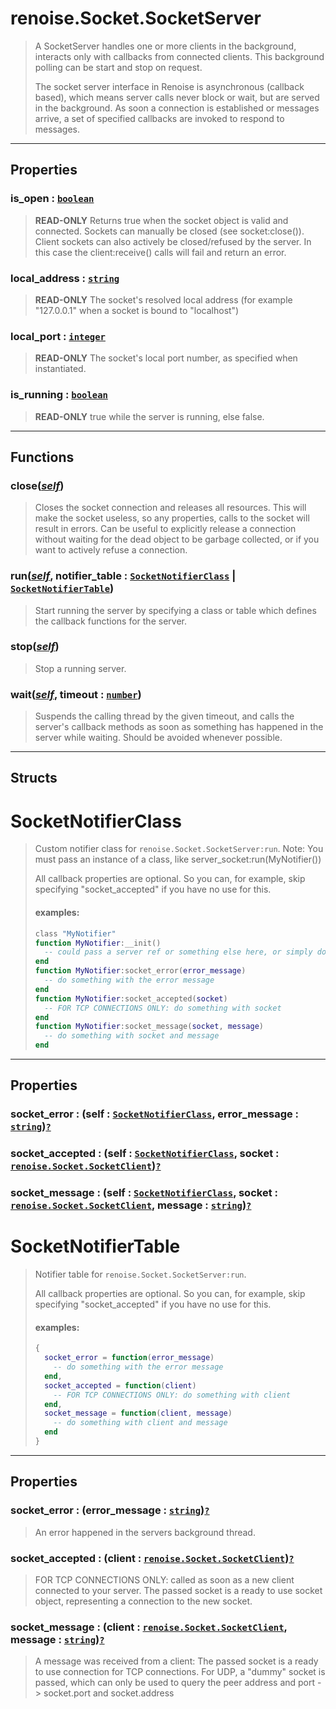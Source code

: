 # renoise.Socket.SocketServer<a name="renoise.Socket.SocketServer"></a>  
> A SocketServer handles one or more clients in the background, interacts
> only with callbacks from connected clients. This background polling can be
> start and stop on request.
> 
> The socket server interface in Renoise is asynchronous (callback based), which
> means server calls never block or wait, but are served in the background.
> As soon a connection is established or messages arrive, a set of specified
> callbacks are invoked to respond to messages.  

<!-- toc -->
  

---  
## Properties
### is_open : [`boolean`](../../API/builtins/boolean.md)<a name="is_open"></a>
> **READ-ONLY** Returns true when the socket object is valid and connected.
> Sockets can manually be closed (see socket:close()). Client sockets can also
> actively be closed/refused by the server. In this case the client:receive()
> calls will fail and return an error.

### local_address : [`string`](../../API/builtins/string.md)<a name="local_address"></a>
> **READ-ONLY** The socket's resolved local address (for example "127.0.0.1"
> when a socket is bound to "localhost")

### local_port : [`integer`](../../API/builtins/integer.md)<a name="local_port"></a>
> **READ-ONLY** The socket's local port number, as specified when instantiated.

### is_running : [`boolean`](../../API/builtins/boolean.md)<a name="is_running"></a>
> **READ-ONLY** true while the server is running, else false.

  

---  
## Functions
### close([*self*](../../API/builtins/self.md))<a name="close"></a>
> Closes the socket connection and releases all resources. This will make
> the socket useless, so any properties, calls to the socket will result in
> errors. Can be useful to explicitly release a connection without waiting for
> the dead object to be garbage collected, or if you want to actively refuse a
> connection.
### run([*self*](../../API/builtins/self.md), notifier_table : [`SocketNotifierClass`](#socketnotifierclass) | [`SocketNotifierTable`](#socketnotifiertable))<a name="run"></a>
> Start running the server by specifying a class or table which defines the
> callback functions for the server.
### stop([*self*](../../API/builtins/self.md))<a name="stop"></a>
> Stop a running server.
### wait([*self*](../../API/builtins/self.md), timeout : [`number`](../../API/builtins/number.md))<a name="wait"></a>
> Suspends the calling thread by the given timeout, and calls the server's
> callback methods as soon as something has happened in the server while
> waiting. Should be avoided whenever possible.  



---  
## Structs  
# SocketNotifierClass<a name="SocketNotifierClass"></a>  
> Custom notifier class for `renoise.Socket.SocketServer:run`.
> Note: You must pass an instance of a class, like server_socket:run(MyNotifier())
> 
> All callback properties are optional. So you can, for example, skip specifying
> "socket_accepted" if you have no use for this.
> 
> #### examples:
> ```lua
> class "MyNotifier"
> function MyNotifier:__init()
>   -- could pass a server ref or something else here, or simply do nothing
> end
> function MyNotifier:socket_error(error_message)
>   -- do something with the error message
> end
> function MyNotifier:socket_accepted(socket)
>   -- FOR TCP CONNECTIONS ONLY: do something with socket
> end
> function MyNotifier:socket_message(socket, message)
>   -- do something with socket and message
> end
> ```  

---  
## Properties
### socket_error : (self : [`SocketNotifierClass`](#socketnotifierclass), error_message : [`string`](../../API/builtins/string.md))[`?`](../../API/builtins/nil.md)<a name="socket_error"></a>
### socket_accepted : (self : [`SocketNotifierClass`](#socketnotifierclass), socket : [`renoise.Socket.SocketClient`](../../API/renoise/renoise.Socket.SocketClient.md))[`?`](../../API/builtins/nil.md)<a name="socket_accepted"></a>
### socket_message : (self : [`SocketNotifierClass`](#socketnotifierclass), socket : [`renoise.Socket.SocketClient`](../../API/renoise/renoise.Socket.SocketClient.md), message : [`string`](../../API/builtins/string.md))[`?`](../../API/builtins/nil.md)<a name="socket_message"></a>
  

  
# SocketNotifierTable<a name="SocketNotifierTable"></a>  
> Notifier table for `renoise.Socket.SocketServer:run`.
> 
> All callback properties are optional. So you can, for example, skip specifying
> "socket_accepted" if you have no use for this.
> 
> #### examples:
> ```lua
> {
>   socket_error = function(error_message)
>     -- do something with the error message
>   end,
>   socket_accepted = function(client)
>     -- FOR TCP CONNECTIONS ONLY: do something with client
>   end,
>   socket_message = function(client, message)
>     -- do something with client and message
>   end
> }
> ```  

---  
## Properties
### socket_error : (error_message : [`string`](../../API/builtins/string.md))[`?`](../../API/builtins/nil.md)<a name="socket_error"></a>
> An error happened in the servers background thread.

### socket_accepted : (client : [`renoise.Socket.SocketClient`](../../API/renoise/renoise.Socket.SocketClient.md))[`?`](../../API/builtins/nil.md)<a name="socket_accepted"></a>
> FOR TCP CONNECTIONS ONLY: called as soon as a new client
> connected to your server. The passed socket is a ready to use socket
> object, representing a connection to the new socket.

### socket_message : (client : [`renoise.Socket.SocketClient`](../../API/renoise/renoise.Socket.SocketClient.md), message : [`string`](../../API/builtins/string.md))[`?`](../../API/builtins/nil.md)<a name="socket_message"></a>
> A message was received from a client: The passed socket is a ready
> to use connection for TCP connections. For UDP, a "dummy" socket is
> passed, which can only be used to query the peer address and port
> -> socket.port and socket.address

  

  

